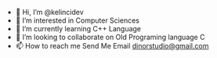 - 👋 Hi, I’m @kelincidev
- 👀 I’m interested in Computer Sciences
- 🌱 I’m currently learning C++ Language
- 💞️ I’m looking to collaborate on Old Programing language C
- 📫 How to reach me Send Me Email dinorstudio@gmail.com

<!---
kelincidev/kelincidev is a ✨ special ✨ repository because its `README.md` (this file) appears on your GitHub profile.
You can click the Preview link to take a look at your changes.
--->
